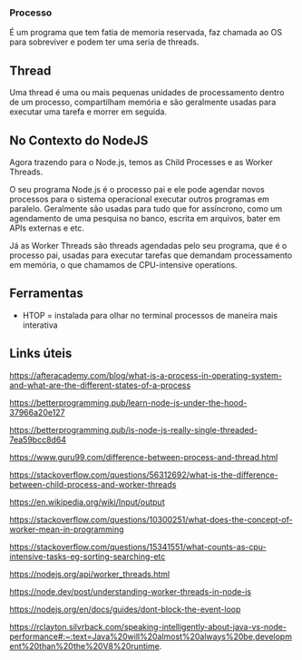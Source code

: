 ### Processo
É um programa que tem fatia de memoria reservada, faz chamada ao OS para sobreviver e podem ter uma seria de threads.

## Thread
Uma thread é uma ou mais pequenas unidades de processamento dentro de um processo, compartilham memória e são geralmente usadas para executar uma tarefa e morrer em seguida. 

## No Contexto do NodeJS
Agora trazendo para o Node.js, temos as Child Processes e as Worker Threads. 

O seu programa Node.js é o processo pai e ele pode agendar novos processos para o sistema operacional executar outros programas em paralelo.
Geralmente são usadas para tudo que for assíncrono, como um agendamento de uma pesquisa no banco, escrita em arquivos, bater em APIs externas e etc.

Já as Worker Threads são threads agendadas pelo seu programa, que é o processo pai, usadas para executar tarefas que demandam processamento em memória, o que chamamos de CPU-intensive operations. 

## Ferramentas
- HTOP = instalada para olhar no terminal processos de maneira mais interativa

## Links úteis

https://afteracademy.com/blog/what-is-a-process-in-operating-system-and-what-are-the-different-states-of-a-process

https://betterprogramming.pub/learn-node-js-under-the-hood-37966a20e127

https://betterprogramming.pub/is-node-js-really-single-threaded-7ea59bcc8d64

https://www.guru99.com/difference-between-process-and-thread.html

https://stackoverflow.com/questions/56312692/what-is-the-difference-between-child-process-and-worker-threads

https://en.wikipedia.org/wiki/Input/output

https://stackoverflow.com/questions/10300251/what-does-the-concept-of-worker-mean-in-programming

https://stackoverflow.com/questions/15341551/what-counts-as-cpu-intensive-tasks-eg-sorting-searching-etc

https://nodejs.org/api/worker_threads.html

https://node.dev/post/understanding-worker-threads-in-node-js

https://nodejs.org/en/docs/guides/dont-block-the-event-loop

https://rclayton.silvrback.com/speaking-intelligently-about-java-vs-node-performance#:~:text=Java%20will%20almost%20always%20be,development%20than%20the%20V8%20runtime.
